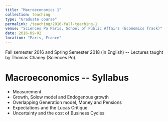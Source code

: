 ```yaml
---
title: "Macroeconomics 1"
collection: teaching
type: "Graduate course"
permalink: /teaching/2016-fall-teaching-1
venue: "Sciences Po Paris, School of Public Affairs (Economics Track)"
date: 2016-09-02
location: "Paris, France"
---
```


Fall semester 2016 and Spring Semester 2018 (in English) -- Lectures taught by Thomas Chaney (Sciences Po). 

Macroeconomics -- Syllabus 
===== 
- Measurement 
- Growth, Solow model and Endogenous growth 
- Overlapping Generation model, Money and Pensions
- Expectations and the Lucas Critique 
- Uncertainty and the cost of Business Cycles
